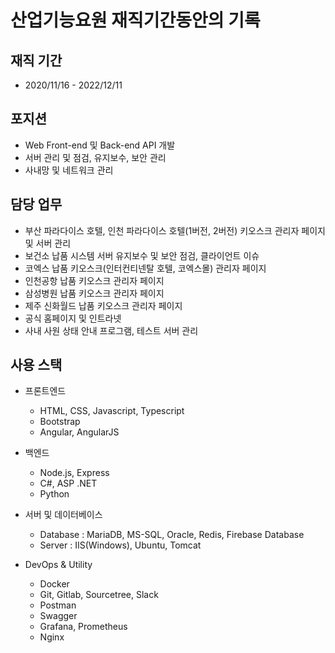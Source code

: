 # 산업기능요원 재직기간동안의 기록

## 재직 기간
- 2020/11/16 - 2022/12/11

## 포지션
- Web Front-end 및 Back-end API 개발
- 서버 관리 및 점검, 유지보수, 보안 관리
- 사내망 및 네트워크 관리

## 담당 업무
- 부산 파라다이스 호텔, 인천 파라다이스 호텔(1버전, 2버전) 키오스크 관리자 페이지 및 서버 관리
- 보건소 납품 시스템 서버 유지보수 및 보안 점검, 클라이언트 이슈 
- 코엑스 납품 키오스크(인터컨티넨탈 호텔, 코엑스몰) 관리자 페이지
- 인천공항 납품 키오스크 관리자 페이지
- 삼성병원 납품 키오스크 관리자 페이지
- 제주 신화월드 납품 키오스크 관리자 페이지
- 공식 홈페이지 및 인트라넷
- 사내 사원 상태 안내 프로그램, 테스트 서버 관리

## 사용 스택
- 프론트엔드
    * HTML, CSS, Javascript, Typescript
    * Bootstrap
    * Angular, AngularJS

- 백엔드
    * Node.js, Express
    * C#, ASP .NET
    * Python

- 서버 및 데이터베이스
    * Database : MariaDB, MS-SQL, Oracle, Redis, Firebase Database
    * Server : IIS(Windows), Ubuntu, Tomcat

- DevOps & Utility
    * Docker
    * Git, Gitlab, Sourcetree, Slack
    * Postman
    * Swagger
    * Grafana, Prometheus
    * Nginx

